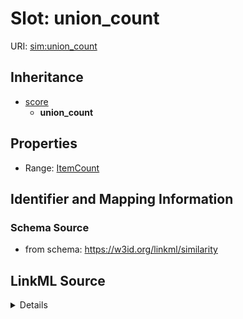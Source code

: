 # Slot: union_count

URI: [sim:union_count](https://w3id.org/linkml/similarity/union_count)




## Inheritance

* [score](score.md)
    * **union_count**







## Properties

* Range: [ItemCount](ItemCount.md)







## Identifier and Mapping Information







### Schema Source


* from schema: https://w3id.org/linkml/similarity




## LinkML Source

<details>
```yaml
name: union_count
from_schema: https://w3id.org/linkml/similarity
rank: 1000
is_a: score
alias: union_count
range: ItemCount

```
</details>
